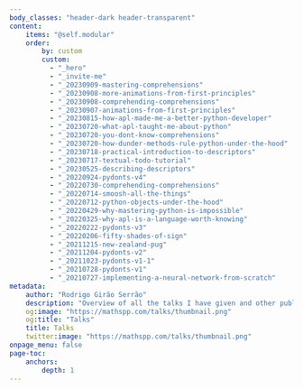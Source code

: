 ```yaml
---
body_classes: "header-dark header-transparent"
content:
    items: "@self.modular"
    order:
        by: custom
        custom:
          - "_hero"
          - "_invite-me"
          - "_20230909-mastering-comprehensions"
          - "_20230908-more-animations-from-first-principles"
          - "_20230908-comprehending-comprehensions"
          - "_20230907-animations-from-first-principles"
          - "_20230815-how-apl-made-me-a-better-python-developer"
          - "_20230720-what-apl-taught-me-about-python"
          - "_20230720-you-dont-know-comprehensions"
          - "_20230720-how-dunder-methods-rule-python-under-the-hood"
          - "_20230718-practical-introduction-to-descriptors"
          - "_20230717-textual-todo-tutorial"
          - "_20230525-describing-descriptors"
          - "_20220924-pydonts-v4"
          - "_20220730-comprehending-comprehensions"
          - "_20220714-smoosh-all-the-things"
          - "_20220712-python-objects-under-the-hood"
          - "_20220429-why-mastering-python-is-impossible"
          - "_20220325-why-apl-is-a-language-worth-knowing"
          - "_20220222-pydonts-v3"
          - "_20220206-fifty-shades-of-sign"
          - "_20211215-new-zealand-pug"
          - "_20211204-pydonts-v2"
          - "_20211023-pydonts-v1-1"
          - "_20210728-pydonts-v1"
          - "_20210727-implementing-a-neural-network-from-scratch"
metadata:
    author: "Rodrigo Girão Serrão"
    description: "Overview of all the talks I have given and other public speaking appearances."
    og:image: "https://mathspp.com/talks/thumbnail.png"
    og:title: "Talks"
    title: Talks
    twitter:image: "https://mathspp.com/talks/thumbnail.png"
onpage_menu: false
page-toc:
    anchors:
        depth: 1
---
```

